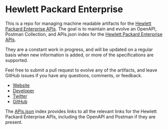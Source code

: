 # Hewlett Packard EnterpriseThis is a repo for managing machine readable artifacts for the [Hewlett Packard Enterprise APIs](https://www.hpe.com). The goal is to maintain and evolve an OpenAPI, Postman Collection, and APIs.json index for the [Hewlett Packard Enterprise APIs](https://www.hpe.com).They are a constant work in progress, and will be updated on a regular basis when new information is added, or more of the specifications are supported.Feel free to submit a pull request to evolve any of the artifacts, and leave GitHub issues if you have any questions, comments, or feedback.- [Website](https://www.hpe.com)- [Developer](https://www.hpe.com)- [Twitter](https://twitter.com/HPE)- [GitHub](https://github.com/hewlettpackard)The [APIs.json](https://github.com/api-evangelist/hewlett-packard-enterprise/blob/master/apis.json) index provides links to all the relevant links for the Hewlett Packard Enterprise APIs, including the OpenAPI and Postman if they are present.